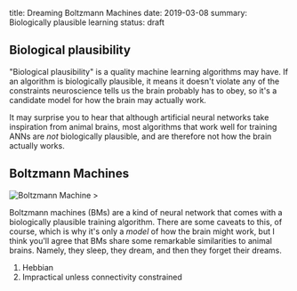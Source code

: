 title: Dreaming Boltzmann Machines
date: 2019-03-08
summary: Biologically plausible learning
status: draft

## Biological plausibility

"Biological plausibility" is a quality machine learning algorithms may have. If an algorithm is biologically plausible, it means it doesn't violate any of the constraints neuroscience tells us the brain probably has to obey, so it's a candidate model for how the brain may actually work.

It may surprise you to hear that although artificial neural networks take inspiration from animal brains, most algorithms that work well for training ANNs are _not_ biologically plausible, and are therefore not how the brain actually works.

## Boltzmann Machines

![Boltzmann Machine >](https://upload.wikimedia.org/wikipedia/commons/7/7a/Boltzmannexamplev1.png)

Boltzmann machines (BMs) are a kind of neural network that comes with a biologically plausible training algorithm. There are some caveats to this, of course, which is why it's only a _model_ of how the brain might work, but I think you'll agree that BMs share some remarkable similarities to animal brains. Namely, they sleep, they dream, and then they forget their dreams.










1. Hebbian
2. Impractical unless connectivity constrained
